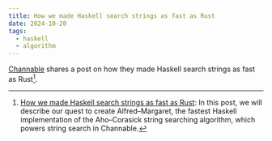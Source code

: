 ```yaml
---
title: How we made Haskell search strings as fast as Rust
date: 2024-10-20
tags:
  - haskell
  - algorithm
---
```


[Channable](https://www.channable.com) shares a post on how they made Haskell search strings as fast as Rust[^haskell-search-strings].

[^haskell-search-strings]: [How we made Haskell search strings as fast as Rust](https://www.channable.com/tech/how-we-made-haskell-search-strings-as-fast-as-rust): In this post, we will describe our quest to create Alfred–Margaret, the fastest Haskell implementation of the Aho–Corasick string searching algorithm, which powers string search in Channable.
